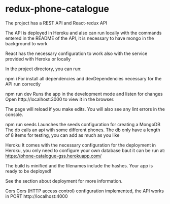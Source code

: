 # redux-phone-catalogue
The project has a REST API and React-redux API

The API is deployed in Heroku and also can run locally with the commands entered in the README of the API, it is necessary to have mongo in the background to work

React has the necessary configuration to work also with the service provided with Heroku or locally

In the project directory, you can run:

npm i
For install all dependencies and devDependencies necessary for the API run correctly

npm run dev
Runs the app in the development mode and listen for changes
Open http://localhost:3000 to view it in the browser.

The page will reload if you make edits.
You will also see any lint errors in the console.

npm run seeds
Launches the seeds configuration for creating a MongoDB
The db calls an api with some different phones. The db only have a length of 8 items for testing, you can add as much as you like

Heroku
It comes with the necessary configuration for the deployment in Heroku, you only need to configure your own database baut it can be run at: https://phone-catalogue-gss.herokuapp.com/

The build is minified and the filenames include the hashes.
Your app is ready to be deployed!

See the section about deployment for more information.

Cors
Cors (HTTP access control) configuration implemented, the API works in PORT http://localhost:4000




